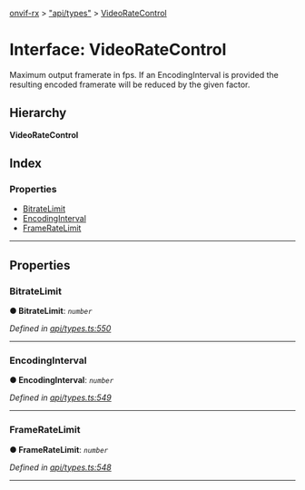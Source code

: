[onvif-rx](../README.md) > ["api/types"](../modules/_api_types_.md) > [VideoRateControl](../interfaces/_api_types_.videoratecontrol.md)

# Interface: VideoRateControl

Maximum output framerate in fps. If an EncodingInterval is provided the resulting encoded framerate will be reduced by the given factor.

## Hierarchy

**VideoRateControl**

## Index

### Properties

* [BitrateLimit](_api_types_.videoratecontrol.md#bitratelimit)
* [EncodingInterval](_api_types_.videoratecontrol.md#encodinginterval)
* [FrameRateLimit](_api_types_.videoratecontrol.md#frameratelimit)

---

## Properties

<a id="bitratelimit"></a>

###  BitrateLimit

**● BitrateLimit**: *`number`*

*Defined in [api/types.ts:550](https://github.com/patrickmichalina/onvif-rx/blob/d62cee9/src/api/types.ts#L550)*

___
<a id="encodinginterval"></a>

###  EncodingInterval

**● EncodingInterval**: *`number`*

*Defined in [api/types.ts:549](https://github.com/patrickmichalina/onvif-rx/blob/d62cee9/src/api/types.ts#L549)*

___
<a id="frameratelimit"></a>

###  FrameRateLimit

**● FrameRateLimit**: *`number`*

*Defined in [api/types.ts:548](https://github.com/patrickmichalina/onvif-rx/blob/d62cee9/src/api/types.ts#L548)*

___

